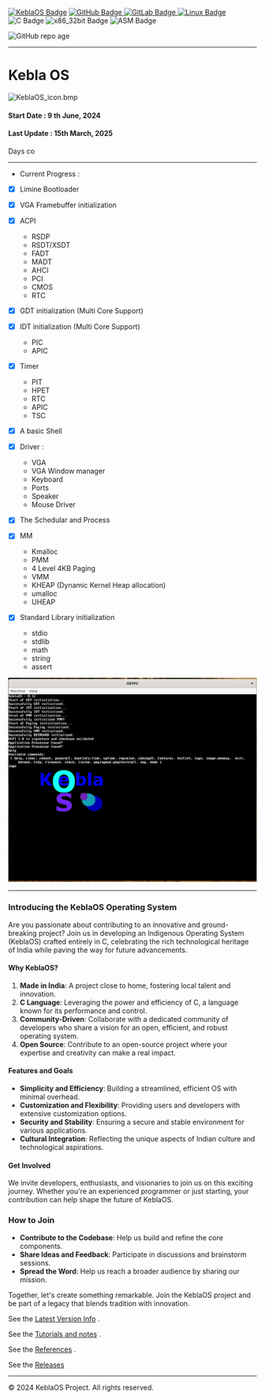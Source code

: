 [![KeblaOS Badge](https://img.shields.io/badge/Kebla-OS-maker?labelColor=red&color=blue)](https://gitlab.com/baponkar/kebla-os)
[![GitHub Badge](https://img.shields.io/badge/Fork-Me-maker?logo=GitHub&logoColor=Blue&labelColor=white&color=blue)
](https://github.com/baponkar/KeblaOS)
[![GitLab Badge](https://img.shields.io/badge/Fork-Me-maker?logo=GitLab&logoColor=Blue&labelColor=white&color=blue)
](https://gitlab.com/baponkar/KeblaOS)
[![Linux Badge](https://img.shields.io/badge/-Linux-maker?logo=linux&logoColor=black&logoSize=auto&labelColor=white&color=blue)
](https://kernel.com)
![C Badge](https://img.shields.io/badge/C-Language-maker?logo=c&logoColor=black&labelColor=white&color=blue)
![x86_32bit Badge](https://img.shields.io/badge/x86-32bit-maker?logo=intel&labelColor=white&color=blue)
![ASM Badge](https://img.shields.io/badge/ASM-Language-maker?logo=assembly&labelColor=white&color=blue)

![GitHub repo age](https://img.shields.io/endpoint?url=https://github.com/baponkar/KeblaOS/time_elapsed.json)


------------------------------------------------------
# Kebla OS
![KeblaOS_icon.bmp](./image/KeblaOS.png)

#### Start Date : 9 th June, 2024

#### Last Update : 15th March, 2025

Days co


-----


* Current Progress :
- [x] Limine Bootloader
- [x] VGA Framebuffer initialization
- [x] ACPI
    * RSDP
    * RSDT/XSDT
    * FADT
    * MADT
    * AHCI
    * PCI
    * CMOS
    * RTC

- [x] GDT initialization (Multi Core Support)
- [x] IDT initialization (Multi Core Support)
    * PIC
    * APIC
- [x] Timer
    * PIT
    * HPET
    * RTC
    * APIC
    * TSC
- [x] A basic Shell
- [x] Driver :
    * VGA
    * VGA Window manager
    * Keyboard
    * Ports
    * Speaker
    * Mouse Driver
- [x] The Schedular and Process
- [x] MM
    * Kmalloc
    * PMM
    * 4 Level 4KB Paging 
    * VMM
    * KHEAP (Dynamic Kernel Heap allocation)
    * umalloc
    * UHEAP
- [x] Standard Library initialization 
    * stdio
    * stdlib
    * math 
    * string
    * assert

![Latest Screenshot](./screenshot/latest_screenshot.png)

------------------------------------------------------
### Introducing the KeblaOS Operating System

Are you passionate about contributing to an innovative and ground-breaking project? Join us in developing an Indigenous Operating System (KeblaOS) crafted entirely in C, celebrating the rich technological heritage of India while paving the way for future advancements.

#### Why KeblaOS?

1. **Made in India**: A project close to home, fostering local talent and innovation.
2. **C Language**: Leveraging the power and efficiency of C, a language known for its performance and control.
3. **Community-Driven**: Collaborate with a dedicated community of developers who share a vision for an open, efficient, and robust operating system.
4. **Open Source**: Contribute to an open-source project where your expertise and creativity can make a real impact.

#### Features and Goals

- **Simplicity and Efficiency**: Building a streamlined, efficient OS with minimal overhead.
- **Customization and Flexibility**: Providing users and developers with extensive customization options.
- **Security and Stability**: Ensuring a secure and stable environment for various applications.
- **Cultural Integration**: Reflecting the unique aspects of Indian culture and technological aspirations.

#### Get Involved

We invite developers, enthusiasts, and visionaries to join us on this exciting journey. Whether you're an experienced programmer or just starting, your contribution can help shape the future of KeblaOS.

### How to Join

- **Contribute to the Codebase**: Help us build and refine the core components.
- **Share Ideas and Feedback**: Participate in discussions and brainstorm sessions.
- **Spread the Word**: Help us reach a broader audience by sharing our mission.

Together, let's create something remarkable. Join the KeblaOS project and be part of a legacy that blends tradition with innovation.

See the [Latest Version Info](./version_info.md) .

See the [Tutorials and notes](./notes/note-main.md) .

See the [References](./notes/Reference.md) .

See the [Releases](https://github.com/baponkar/KeblaOS/releases/)



------------------------------------------------------------------------------------------------------------------------
© 2024 KeblaOS Project. All rights reserved.


